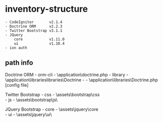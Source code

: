 inventory-structure
==================================
	- CodeIgniter 		v2.1.4
	- Doctrine ORM 		v2.2.3
	- Twitter Bootstrap v3.1.1
	- JQuery			
		core			v1.11.0 
		ui				v1.10.4
	- ion auth

path info
----------------------------------
Doctrine ORM
	-	orm-cli - \application\doctrine.php
	-	library - \application\librarieslibraries\Doctrine
	-			- \application\libraries\Doctrine.php [config file]

Twitter Bootstrap
	-	css 	- \assets\bootstrap\css\
	-	js		- \assets\bootstrap\js\

JQuery Bootstrap
	-	core		- \assets\jquery\core\
	-	ui			- \assets\jquery\ui\
